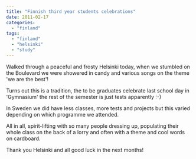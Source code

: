 ```yaml
---
title: "Finnish third year students celebrations"
date: 2011-02-17
categories: 
  - "finland"
tags: 
  - "finland"
  - "helsinki"
  - "study"
---
```


Walked through a peaceful and frosty Helsinki today, when we stumbled on the Boulevard we were showered in candy and various songs on the theme 'we are the best'!

Turns out this is a tradition, the to be graduates celebrate last school day in 'Gymnasium' the rest of the semester is just tests apparently :-)

In Sweden we did have less classes, more tests and projects but this varied depending on which programme we attended.

All in all, spirit-lifting with so many people dressing up, populating their whole class on the back of a lorry and often with a theme and cool words on cardboard.

Thank you Helsinki and all good luck in the next months!
